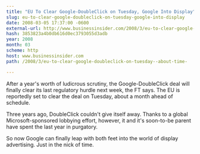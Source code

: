 ```yaml
---
title: "EU To Clear Google-DoubleClick on Tuesday, Google Into Display"
slug: eu-to-clear-google-doubleclick-on-tuesday-google-into-display
date: 2008-03-05 17:37:00 -0600
external-url: http://www.businessinsider.com/2008/3/eu-to-clear-google-doubleclick-on-tuesday--about-time-
hash: 3853823a4b0db616d0ec3793055d3adb
year: 2008
month: 03
scheme: http
host: www.businessinsider.com
path: /2008/3/eu-to-clear-google-doubleclick-on-tuesday--about-time-

---
```


After a year's worth of ludicrous scrutiny, the Google-DoubleClick deal will finally clear its last regulatory hurdle next week, the FT says. The EU is reportedly set to clear the deal on Tuesday, about a month ahead of schedule.

Three years ago, DoubleClick couldn't give itself away.  Thanks to a global Microsoft-sponsored lobbying effort, however, it and it's soon-to-be parent have spent the last year in purgatory.

So now Google can finally leap with both feet into the world of display advertising.  Just in the nick of time.
